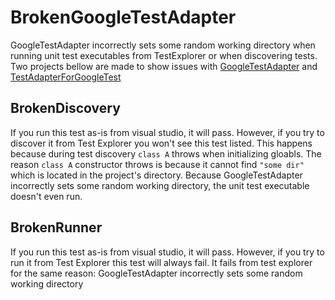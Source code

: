 # BrokenGoogleTestAdapter

GoogleTestAdapter incorrectly sets some random working directory when running unit test executables from TestExplorer or when discovering tests.
Two projects bellow are made to show issues with [GoogleTestAdapter](https://github.com/csoltenborn/GoogleTestAdapter) and [TestAdapterForGoogleTest](https://github.com/microsoft/TestAdapterForGoogleTest)

## BrokenDiscovery

If you run this test as-is from visual studio, it will pass. However, if you try to discover it from Test Explorer you won't see this test listed.
This happens because during test discovery `class A` throws when initializing gloabls. The reason `class A` constructor throws is because it cannot find `"some dir"` which is located in the project's directory. Because GoogleTestAdapter incorrectly sets some random working directory, the unit test executable doesn't even run.

## BrokenRunner

If you run this test as-is from visual studio, it will pass. However, if you try to run it from Test Explorer this test will always fail.
It fails from test explorer for the same reason: GoogleTestAdapter incorrectly sets some random working directory
